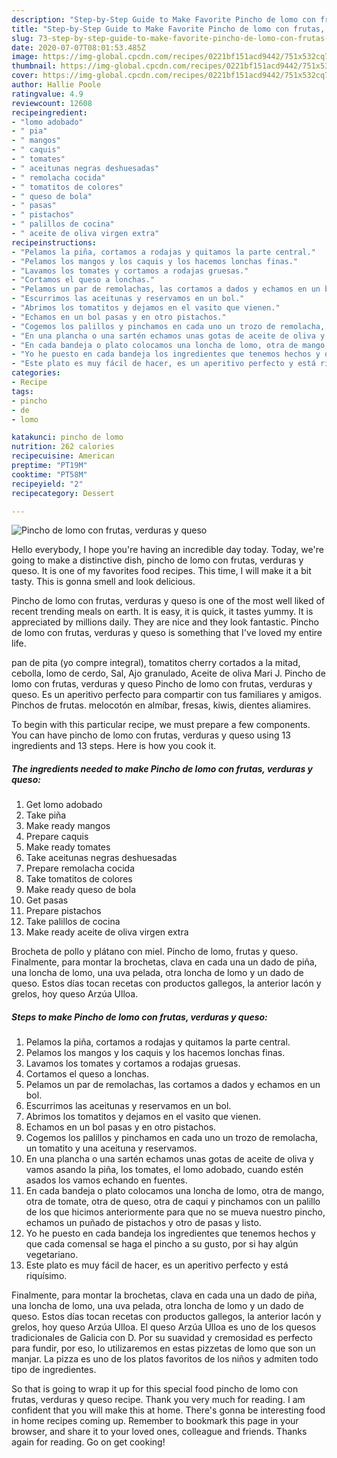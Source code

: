```yaml
---
description: "Step-by-Step Guide to Make Favorite Pincho de lomo con frutas, verduras y queso"
title: "Step-by-Step Guide to Make Favorite Pincho de lomo con frutas, verduras y queso"
slug: 73-step-by-step-guide-to-make-favorite-pincho-de-lomo-con-frutas-verduras-y-queso
date: 2020-07-07T08:01:53.485Z
image: https://img-global.cpcdn.com/recipes/0221bf151acd9442/751x532cq70/pincho-de-lomo-con-frutas-verduras-y-queso-foto-principal.jpg
thumbnail: https://img-global.cpcdn.com/recipes/0221bf151acd9442/751x532cq70/pincho-de-lomo-con-frutas-verduras-y-queso-foto-principal.jpg
cover: https://img-global.cpcdn.com/recipes/0221bf151acd9442/751x532cq70/pincho-de-lomo-con-frutas-verduras-y-queso-foto-principal.jpg
author: Hallie Poole
ratingvalue: 4.9
reviewcount: 12608
recipeingredient:
- "lomo adobado"
- " pia"
- " mangos"
- " caquis"
- " tomates"
- " aceitunas negras deshuesadas"
- " remolacha cocida"
- " tomatitos de colores"
- " queso de bola"
- " pasas"
- " pistachos"
- " palillos de cocina"
- " aceite de oliva virgen extra"
recipeinstructions:
- "Pelamos la piña, cortamos a rodajas y quitamos la parte central."
- "Pelamos los mangos y los caquis y los hacemos lonchas finas."
- "Lavamos los tomates y cortamos a rodajas gruesas."
- "Cortamos el queso a lonchas."
- "Pelamos un par de remolachas, las cortamos a dados y echamos en un bol."
- "Escurrimos las aceitunas y reservamos en un bol."
- "Abrimos los tomatitos y dejamos en el vasito que vienen."
- "Echamos en un bol pasas y en otro pistachos."
- "Cogemos los palillos y pinchamos en cada uno un trozo de remolacha, un tomatito y una aceituna y reservamos."
- "En una plancha o una sartén echamos unas gotas de aceite de oliva y vamos asando la piña, los tomates, el lomo adobado, cuando estén asados los vamos echando en fuentes."
- "En cada bandeja o plato colocamos una loncha de lomo, otra de mango, otra de tomate, otra de queso, otra de caqui y pinchamos con un palillo de los que hicimos anteriormente para que no se mueva nuestro pincho, echamos un puñado de pistachos y otro de pasas y listo."
- "Yo he puesto en cada bandeja los ingredientes que tenemos hechos y que cada comensal se haga el pincho a su gusto, por si hay algún vegetariano."
- "Este plato es muy fácil de hacer, es un aperitivo perfecto y está riquísimo."
categories:
- Recipe
tags:
- pincho
- de
- lomo

katakunci: pincho de lomo 
nutrition: 262 calories
recipecuisine: American
preptime: "PT19M"
cooktime: "PT58M"
recipeyield: "2"
recipecategory: Dessert

---
```



![Pincho de lomo con frutas, verduras y queso](https://img-global.cpcdn.com/recipes/0221bf151acd9442/751x532cq70/pincho-de-lomo-con-frutas-verduras-y-queso-foto-principal.jpg)

Hello everybody, I hope you're having an incredible day today. Today, we're going to make a distinctive dish, pincho de lomo con frutas, verduras y queso. It is one of my favorites food recipes. This time, I will make it a bit tasty. This is gonna smell and look delicious.

Pincho de lomo con frutas, verduras y queso is one of the most well liked of recent trending meals on earth. It is easy, it is quick, it tastes yummy. It is appreciated by millions daily. They are nice and they look fantastic. Pincho de lomo con frutas, verduras y queso is something that I've loved my entire life.

pan de pita (yo compre integral), tomatitos cherry cortados a la mitad, cebolla, lomo de cerdo, Sal, Ajo granulado, Aceite de oliva Mari J. Pincho de lomo con frutas, verduras y queso Pincho de lomo con frutas, verduras y queso. Es un aperitivo perfecto para compartir con tus familiares y amigos. Pinchos de frutas. melocotón en almíbar, fresas, kiwis, dientes aliamires.


To begin with this particular recipe, we must prepare a few components. You can have pincho de lomo con frutas, verduras y queso using 13 ingredients and 13 steps. Here is how you cook it.

<!--inarticleads1-->

##### The ingredients needed to make Pincho de lomo con frutas, verduras y queso:

1. Get lomo adobado
1. Take  piña
1. Make ready  mangos
1. Prepare  caquis
1. Make ready  tomates
1. Take  aceitunas negras deshuesadas
1. Prepare  remolacha cocida
1. Take  tomatitos de colores
1. Make ready  queso de bola
1. Get  pasas
1. Prepare  pistachos
1. Take  palillos de cocina
1. Make ready  aceite de oliva virgen extra


Brocheta de pollo y plátano con miel. Pincho de lomo, frutas y queso. Finalmente, para montar la brochetas, clava en cada una un dado de piña, una loncha de lomo, una uva pelada, otra loncha de lomo y un dado de queso. Estos días tocan recetas con productos gallegos, la anterior lacón y grelos, hoy queso Arzúa Ulloa. 

<!--inarticleads2-->

##### Steps to make Pincho de lomo con frutas, verduras y queso:

1. Pelamos la piña, cortamos a rodajas y quitamos la parte central.
1. Pelamos los mangos y los caquis y los hacemos lonchas finas.
1. Lavamos los tomates y cortamos a rodajas gruesas.
1. Cortamos el queso a lonchas.
1. Pelamos un par de remolachas, las cortamos a dados y echamos en un bol.
1. Escurrimos las aceitunas y reservamos en un bol.
1. Abrimos los tomatitos y dejamos en el vasito que vienen.
1. Echamos en un bol pasas y en otro pistachos.
1. Cogemos los palillos y pinchamos en cada uno un trozo de remolacha, un tomatito y una aceituna y reservamos.
1. En una plancha o una sartén echamos unas gotas de aceite de oliva y vamos asando la piña, los tomates, el lomo adobado, cuando estén asados los vamos echando en fuentes.
1. En cada bandeja o plato colocamos una loncha de lomo, otra de mango, otra de tomate, otra de queso, otra de caqui y pinchamos con un palillo de los que hicimos anteriormente para que no se mueva nuestro pincho, echamos un puñado de pistachos y otro de pasas y listo.
1. Yo he puesto en cada bandeja los ingredientes que tenemos hechos y que cada comensal se haga el pincho a su gusto, por si hay algún vegetariano.
1. Este plato es muy fácil de hacer, es un aperitivo perfecto y está riquísimo.


Finalmente, para montar la brochetas, clava en cada una un dado de piña, una loncha de lomo, una uva pelada, otra loncha de lomo y un dado de queso. Estos días tocan recetas con productos gallegos, la anterior lacón y grelos, hoy queso Arzúa Ulloa. El queso Arzúa Ulloa es uno de los quesos tradicionales de Galicia con D. Por su suavidad y cremosidad es perfecto para fundir, por eso, lo utilizaremos en estas pizzetas de lomo que son un manjar. La pizza es uno de los platos favoritos de los niños y admiten todo tipo de ingredientes. 

So that is going to wrap it up for this special food pincho de lomo con frutas, verduras y queso recipe. Thank you very much for reading. I am confident that you will make this at home. There's gonna be interesting food in home recipes coming up. Remember to bookmark this page in your browser, and share it to your loved ones, colleague and friends. Thanks again for reading. Go on get cooking!
